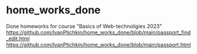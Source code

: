 # home_works_done
Done homeworks for course "Basics of Web-technoligies 2023"
https://github.com/IvanPtichkin/home_works_done/blob/main/passport_find_edit.html
https://github.com/IvanPtichkin/home_works_done/blob/main/passport.html
